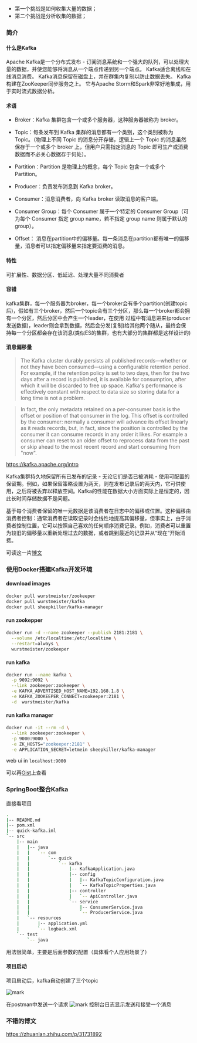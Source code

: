 
- 第一个挑战是如何收集大量的数据；
- 第二个挑战是分析收集的数据；


### 简介

#### 什么是Kafka
Apache Kafka是一个分布式发布 - 订阅消息系统和一个强大的队列，可以处理大量的数据，并使您能够将消息从一个端点传递到另一个端点。 Kafka适合离线和在线消息消费。 Kafka消息保留在磁盘上，并在群集内复制以防止数据丢失。 Kafka构建在ZooKeeper同步服务之上。 它与Apache Storm和Spark非常好地集成，用于实时流式数据分析。

#### 术语

- Broker：Kafka 集群包含一个或多个服务器，这种服务器被称为 broker。

- Topic：每条发布到 Kafka 集群的消息都有一个类别，这个类别被称为 Topic。（物理上不同 Topic 的消息分开存储，逻辑上一个 Topic 的消息虽然保存于一个或多个 broker 上，但用户只需指定消息的 Topic 即可生产或消费数据而不必关心数据存于何处）。

- Partition：Partition 是物理上的概念，每个 Topic 包含一个或多个 Partition。

- Producer：负责发布消息到 Kafka broker。

- Consumer：消息消费者，向 Kafka broker 读取消息的客户端。

- Consumer Group：每个 Consumer 属于一个特定的 Consumer Group（可为每个 Consumer 指定 group name，若不指定 group name 则属于默认的 group）。

- Offset： 消息在partition中的偏移量。每一条消息在partition都有唯一的偏移量，消息者可以指定偏移量来指定要消费的消息。

#### 特性

可扩展性、数据分区、低延迟、处理大量不同消费者

#### 容错
kafka集群，每一个服务器为broker，每一个broker会有多个partition(创建topic后)，假如有三个broker，然后一个topic会有三个分区，那么每一个broker都会拥有一个分区，然后分区中会产生一个leader，在使用
过程中有消息进来(producer发送数据)，leader则会拿到数据，然后会分发(复制)给其他两个随从，最终会保持每一个分区都会存在该消息(类似ES的集群，也有大部分的集群都是这样设计的) 

#### 消息偏移量

> The Kafka cluster durably persists all published records—whether or not they have been consumed—using a configurable retention period. For example, if the retention policy is set to two days, then for the two days after a record is published, it is available for consumption, after which it will be discarded to free up space. Kafka's performance is effectively constant with respect to data size so storing data for a long time is not a problem.

> In fact, the only metadata retained on a per-consumer basis is the offset or position of that consumer in the log. This offset is controlled by the consumer: normally a consumer will advance its offset linearly as it reads records, but, in fact, since the position is controlled by the consumer it can consume records in any order it likes. For example a consumer can reset to an older offset to reprocess data from the past or skip ahead to the most recent record and start consuming from "now".

https://kafka.apache.org/intro

Kafka集群持久地保留所有已发布的记录 - 无论它们是否已被消耗 - 使用可配置的保留期。例如，如果保留策略设置为两天，则在发布记录后的两天内，它可供使用，之后将被丢弃以释放空间。Kafka的性能在数据大小方面实际上是恒定的，因此长时间存储数据不是问题。

基于每个消费者保留的唯一元数据是该消费者在日志中的偏移或位置。这种偏移由消费者控制：通常消费者在读取记录时会线性地提高其偏移量，但事实上，由于消费者控制位置，它可以按照自己喜欢的任何顺序消费记录。例如，消费者可以重置为较旧的偏移量以重新处理过去的数据，或者跳到最近的记录并从“现在”开始消费。

可读这一片[博文](https://zhuanlan.zhihu.com/p/31731892)


### 使用Docker搭建Kafka开发环境


#### download images
```bash
docker pull wurstmeister/zookeeper
docker pull wurstmeister/kafka
docker pull sheepkiller/kafka-manager
```



#### run zookepper
```bash
docker run -d --name zookeeper --publish 2181:2181 \
  --volume /etc/localtime:/etc/localtime \
  --restart=always \
  wurstmeister/zookeeper
```


#### run kafka

```bash
docker run --name kafka \
  -p 9092:9092 \
  --link zookeeper:zookeeper \
  -e KAFKA_ADVERTISED_HOST_NAME=192.168.1.8 \
  -e KAFKA_ZOOKEEPER_CONNECT=zookeeper:2181 \
  -d  wurstmeister/kafka  
```

#### run kafka manager
```bash
docker run -it --rm -d \
  --link zookeeper:zookeeper \
  -p 9000:9000 \
  -e ZK_HOSTS="zookeeper:2181" \
  -e APPLICATION_SECRET=letmein sheepkiller/kafka-manager
```

web ui in `localhost:9000`

可以再[Gist](https://gist.github.com/vector4wang/5dff5b6e5abcc41f8955d566dedf74e7 )上查看


### SpringBoot整合Kafka
直接看项目
```bash
.
|-- README.md
|-- pom.xml
|-- quick-kafka.iml
`-- src
    |-- main
    |   |-- java
    |   |   `-- com
    |   |       `-- quick
    |   |           `-- kafka
    |   |               |-- KafkaApplication.java
    |   |               |-- config
    |   |               |   |-- KafkaTopicConfiguration.java
    |   |               |   `-- KafkaTopicProperties.java
    |   |               |-- controller
    |   |               |   `-- ApiController.java
    |   |               `-- service
    |   |                   |-- ConsumerService.java
    |   |                   `-- ProducerService.java
    |   `-- resources
    |       |-- application.yml
    |       `-- logback.xml
    `-- test
        `-- java

```

用法很简单，主要是后面参数的配置（具体看个人应用场景了）

#### 项目启动

项目启动后，kafka自动创建了三个topic

![mark](http://cdn.wangxc.club/image/20190718/Js3bAzjpqd5Q.png?imageslim)

在postman中发送一个请求
![mark](http://cdn.wangxc.club/image/20190718/th9rISBAT1CK.png?imageslim)
控制台日志显示发送和接受一个消息


### 不错的博文

https://zhuanlan.zhihu.com/p/31731892